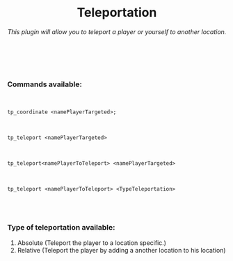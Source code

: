 <br>
<h1 align="center"> Teleportation </h1>


<p align="center">
    <i>This plugin will allow you to teleport a player or yourself to another location.</i>
</p>

<br>



<br><br>

### Commands available:

<br>

```
tp_coordinate <namePlayerTargeted>;
```
<br>

```
tp_teleport <namePlayerTargeted>
```
<br>

```
tp_teleport<namePlayerToTeleport> <namePlayerTargeted>
```
<br>

```
tp_teleport <namePlayerToTeleport> <TypeTeleportation>
```

<br>
<br>

### Type of teleportation available:

1. Absolute (Teleport the player to a location specific.)
2. Relative (Teleport the player by adding a another location to his location)